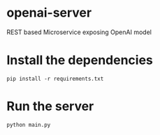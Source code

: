 # openai-server

REST based Microservice exposing OpenAI model

# Install the dependencies

`pip install -r requirements.txt`

# Run the server

`python main.py`



